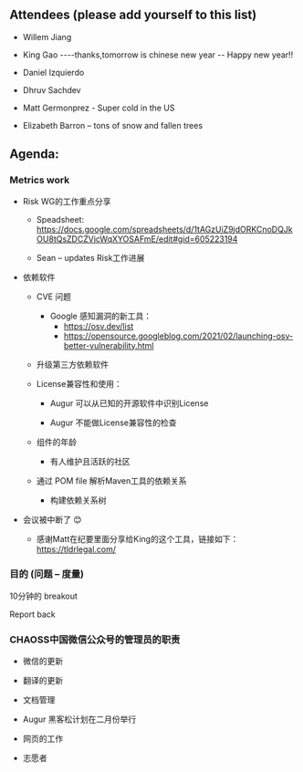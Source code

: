 ## Attendees (please add yourself to this list) 

- Willem Jiang 

- King Gao  ----thanks,tomorrow is chinese new year -- Happy new year!! 

- Daniel Izquierdo 

- Dhruv Sachdev 

- Matt Germonprez - Super cold in the US 

- Elizabeth Barron – tons of snow and fallen trees 

## Agenda: 

### Metrics work  

- Risk WG的工作重点分享  

    - Speadsheet:  https://docs.google.com/spreadsheets/d/1tAGzUiZ9jdORKCnoDQJkOU8tQsZDCZVjcWqXYOSAFmE/edit#gid=605223194 
 
    - Sean – updates Risk工作进展

- 依赖软件  

    - CVE 问题 

        - Google 感知漏洞的新工具：
             -  https://osv.dev/list  
             - https://opensource.googleblog.com/2021/02/launching-osv-better-vulnerability.html  

    - 升级第三方依赖软件  

    - License兼容性和使用：  

        - Augur 可以从已知的开源软件中识别License  

        - Augur 不能做License兼容性的检查  

    - 组件的年龄 

        - 有人维护且活跃的社区  

    - 通过 POM file 解析Maven工具的依赖关系 

        - 构建依赖关系树

- 会议被中断了 😊  
    - 感谢Matt在纪要里面分享给King的这个工具，链接如下：https://tldrlegal.com/  

###  目的 (问题 – 度量) 

10分钟的 breakout  

Report back  

### CHAOSS中国微信公众号的管理员的职责

- 微信的更新 

- 翻译的更新 

- 文档管理  

- Augur 黑客松计划在二月份举行 

- 网页的工作  

- 志愿者  